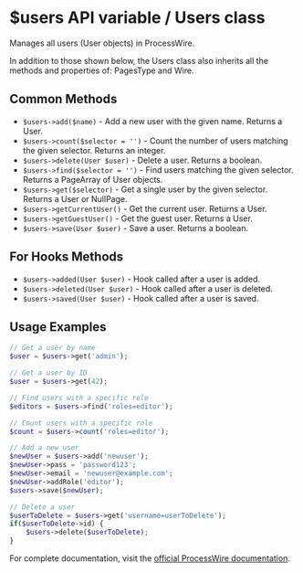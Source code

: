 # $users API variable / Users class

Manages all users (User objects) in ProcessWire.

In addition to those shown below, the Users class also inherits all the methods and properties of: PagesType and Wire.

## Common Methods

- `$users->add($name)` - Add a new user with the given name. Returns a User.
- `$users->count($selector = '')` - Count the number of users matching the given selector. Returns an integer.
- `$users->delete(User $user)` - Delete a user. Returns a boolean.
- `$users->find($selector = '')` - Find users matching the given selector. Returns a PageArray of User objects.
- `$users->get($selector)` - Get a single user by the given selector. Returns a User or NullPage.
- `$users->getCurrentUser()` - Get the current user. Returns a User.
- `$users->getGuestUser()` - Get the guest user. Returns a User.
- `$users->save(User $user)` - Save a user. Returns a boolean.

## For Hooks Methods

- `$users->added(User $user)` - Hook called after a user is added.
- `$users->deleted(User $user)` - Hook called after a user is deleted.
- `$users->saved(User $user)` - Hook called after a user is saved.

## Usage Examples

```php
// Get a user by name
$user = $users->get('admin');

// Get a user by ID
$user = $users->get(42);

// Find users with a specific role
$editors = $users->find('roles=editor');

// Count users with a specific role
$count = $users->count('roles=editor');

// Add a new user
$newUser = $users->add('newuser');
$newUser->pass = 'password123';
$newUser->email = 'newuser@example.com';
$newUser->addRole('editor');
$users->save($newUser);

// Delete a user
$userToDelete = $users->get('username=userToDelete');
if($userToDelete->id) {
    $users->delete($userToDelete);
}
```

For complete documentation, visit the [official ProcessWire documentation](https://processwire.com/api/ref/users/).
